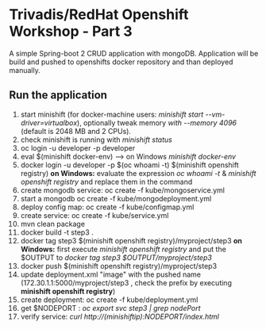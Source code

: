 # Trivadis/RedHat Openshift Workshop - Part 3

A simple Spring-boot 2 CRUD application with mongoDB. Application will be build and pushed to openshifts docker repository and than deployed manually. 

## Run the application

1. start minishift (for docker-machine users: *minishift start --vm-driver=virtualbox*), optionally tweak memory *with --memory 4096* (default is 2048 MB and 2 CPUs).
2. check minishift is running with *minishift status*
3. oc login -u developer -p developer
4. eval $(minishift docker-env) --> on Windows *minishift docker-env*
5. docker login -u developer -p $(oc whoami -t) $(minishift openshift registry) **on Windows:** evaluate the expression *oc whoami -t* & *minishift openshift registry* and replace them in the command  
6. create mongodb service: oc create -f kube/mongoservice.yml 
7. start a mongodb  oc create -f kube/mongodeployment.yml
8. deploy config map: oc create -f kube/configmap.yml
9. create service: oc create -f kube/service.yml
10. mvn clean package 
11. docker build -t step3 . 
12. docker tag step3 $(minishift openshift registry)/myproject/step3 **on Windows:** first execute *minishift openshift registry* and put the $OUTPUT to *docker tag step3 $OUTPUT/myproject/step3*
13. docker push $(minishift openshift registry)/myproject/step3
14. update deployment.xml "image" with the pushed name (172.30.1.1:5000/myproject/step3 , check the prefix by executing **minishift openshift registry**) 
15. create deployment: oc create -f kube/deployment.yml
16. get $NODEPORT : *oc export svc step3 | grep nodePort*
17. verify service: *curl http://$(minishift ip):$NODEPORT/index.html*
